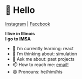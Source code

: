 # 👋 Hello
[Instagram](https://instagram.com/phultquist) | [Facebook](https://facebook.com/patrickhultquis)

**I live in Illinois**<br>
**I go to [IMSA](https://imsa.edu)**

- 🌱 I’m currently learning: react
- 🤔 I’m thinking about: simulation
- 💬 Ask me about: past projects
- 📫 How to reach me: [email!](mailto:patrick.hultquist@icloud.com)
- 😄 Pronouns: he/him/his

<!--
**phultquist/phultquist** is a ✨ _special_ ✨ repository because its `README.md` (this file) appears on your GitHub profile.



Here are some ideas to get you started:

- 🔭 I’m currently working on ...

- 👯 I’m looking to collaborate on ...
- 🤔 I’m looking for help with ...

- ⚡ Fun fact: ...
-->
